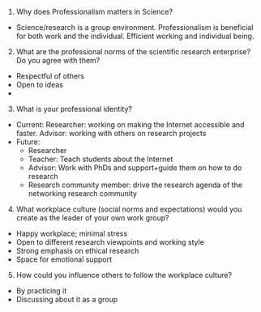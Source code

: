 1. Why does Professionalism matters in Science?
- Science/research is a group environment. Professionalism is beneficial for both work and the individual. Efficient working and individual being. 

2. What are the professional norms of the scientific research enterprise? Do you agree with them?
- Respectful of others
- Open to ideas
- 

3. What is your professional identity?
- Current: 
  Researcher: working on making the Internet accessible and faster. 
  Advisor: working with others on research projects 
- Future: 
  - Researcher
  - Teacher: Teach students about the Internet
  - Advisor: Work with PhDs and support+guide them on how to do research
  - Research community member: drive the research agenda of the networking research community

4. What workplace culture (social norms and expectations) would you create as the leader of your own work group?
- Happy workplace; minimal stress
- Open to different research viewpoints and working style
- Strong emphasis on ethical research
- Space for emotional support 

5. How could you influence others to follow the workplace culture?
- By practicing it
- Discussing about it as a group


